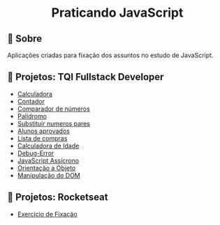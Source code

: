 <h1 align = "center" >Praticando JavaScript</h1>

## :page_facing_up: Sobre
Aplicações criadas para fixação dos assuntos no estudo de JavaScript.

## :open_file_folder: Projetos: TQI Fullstack Developer

- [Calculadora](./Digital-Innovation-One/Calculadora/calculadora.js)
- [Contador](./Digital-Innovation-One/contador-js/assets/js/scripts.js)
- [Comparador de números](./Digital-Innovation-One/Comparar-numeros/comparar.js)
- [Palídromo](./Digital-Innovation-One/palindromo/palindromo.js)
- [Substituir numeros pares](./Digital-Innovation-One/arraysPares/arraysPares.js)
- [Alunos aprovados](./Digital-Innovation-One/usando-For/playground.js)
- [Lista de compras](./Digital-Innovation-One/usando-For/compras.js)
- [Calculadora de Idade](./Digital-Innovation-One/this/calcula-idade.js)
- [Debug-Error](./Digital-Innovation-One/debug-error/validaArrays.js)
- [JavaScript Assícrono](./Digital-Innovation-One/javaScript-assicrono/assets/js/scripts.js)
- [Orientação a Objeto](./Digital-Innovation-One/orientacao-a-objeto/scripts.js)
- [Manipulação do DOM](./Digital-Innovation-One/DOM/assets/js/script.js)
  
## :open_file_folder: Projetos: Rocketseat

- [Exercício de Fixação](./Rocketseat/praticando-e-avancado/script.js)